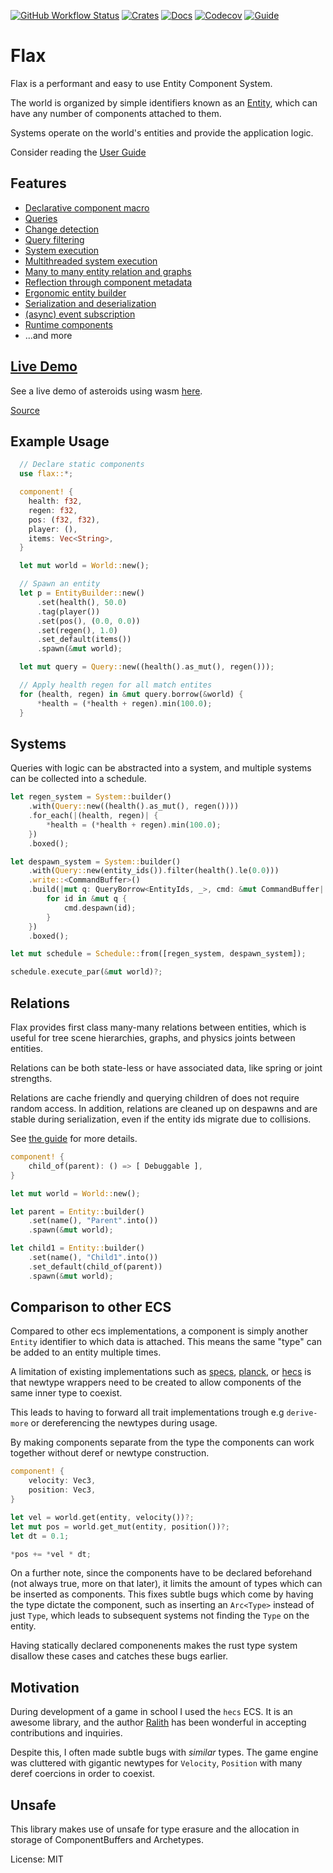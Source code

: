 [![GitHub Workflow Status](https://img.shields.io/github/actions/workflow/status/ten3roberts/flax/ci.yml?style=flat)](https://github.com/ten3roberts/flax/actions)
[![Crates](https://img.shields.io/crates/v/flax?style=flat)](https://crates.io/crates/flax)
[![Docs](https://img.shields.io/docsrs/flax?style=flat)](https://docs.rs/flax)
[![Codecov](https://img.shields.io/codecov/c/github/ten3roberts/flax?style=flat)](https://app.codecov.io/gh/ten3roberts/flax)
[![Guide](https://img.shields.io/badge/guide-Read%20the%20guide-blue?style=flat)](https://ten3roberts.github.io/flax/guide)

# Flax

<!-- cargo-sync-readme start -->

Flax is a performant and easy to use Entity Component System.

The world is organized by simple identifiers known as an [Entity](https://docs.rs/flax/latest/flax/entity/struct.Entity.html), which can have any number of components attached to them.

Systems operate on the world's entities and provide the application logic.

Consider reading the [User Guide](https://ten3roberts.github.io/flax/guide)

## Features

- [Declarative component macro](https://docs.rs/flax/latest/flax/macro.component.html)
- [Queries](https://docs.rs/flax/latest/flax/struct.Query.html)
- [Change detection](https://docs.rs/flax/latest/flax/struct.Component.html#method.modified)
- [Query filtering](https://docs.rs/flax/latest/flax/filter/index.html)
- [System execution](https://docs.rs/flax/latest/flax/system/struct.System.html)
- [Multithreaded system execution](https://docs.rs/flax/latest/flax/schedule/struct.Schedule.html)
- [Many to many entity relation and graphs](https://docs.rs/flax/latest/flax/macro.component.html#relations)
- [Reflection through component metadata](https://docs.rs/flax/latest/flax/macro.component.html)
- [Ergonomic entity builder](https://docs.rs/flax/latest/flax/struct.EntityBuilder.html)
- [Serialization and deserialization](https://docs.rs/flax/latest/flax/serialize/)
- [(async) event subscription](https://docs.rs/flax/latest/flax/struct.World.html#method.subscribe)
- [Runtime components](https://docs.rs/flax/latest/flax/struct.World.html#method.spawn_component)
- ...and more

## [Live Demo](https://ten3roberts.github.io/flax/asteroids)
See a live demo of asteroids using wasm [here](https://ten3roberts.github.io/flax/asteroids).

[Source](https://github.com/ten3roberts/flax/blob/main/asteroids/src/main.rs)

## Example Usage

```rust
  // Declare static components
  use flax::*;

  component! {
    health: f32,
    regen: f32,
    pos: (f32, f32),
    player: (),
    items: Vec<String>,
  }

  let mut world = World::new();

  // Spawn an entity
  let p = EntityBuilder::new()
      .set(health(), 50.0)
      .tag(player())
      .set(pos(), (0.0, 0.0))
      .set(regen(), 1.0)
      .set_default(items())
      .spawn(&mut world);

  let mut query = Query::new((health().as_mut(), regen()));

  // Apply health regen for all match entites
  for (health, regen) in &mut query.borrow(&world) {
      *health = (*health + regen).min(100.0);
  }

```

## Systems
Queries with logic can be abstracted into a system, and multiple systems can be
collected into a schedule.

```rust
let regen_system = System::builder()
    .with(Query::new((health().as_mut(), regen())))
    .for_each(|(health, regen)| {
        *health = (*health + regen).min(100.0);
    })
    .boxed();

let despawn_system = System::builder()
    .with(Query::new(entity_ids()).filter(health().le(0.0)))
    .write::<CommandBuffer>()
    .build(|mut q: QueryBorrow<EntityIds, _>, cmd: &mut CommandBuffer| {
        for id in &mut q {
            cmd.despawn(id);
        }
    })
    .boxed();

let mut schedule = Schedule::from([regen_system, despawn_system]);

schedule.execute_par(&mut world)?;

```
## Relations

Flax provides first class many-many relations between entities, which is useful for tree scene
hierarchies, graphs, and physics joints between entities.

Relations can be both state-less or have associated data, like spring or joint strengths.

Relations are cache friendly and querying children of does not require random access. In
addition, relations are cleaned up on despawns and are stable during serialization, even if the
entity ids migrate due to collisions.

See [the guide](https://ten3roberts.github.io/flax/guide/fundamentals/relations.html) for more
details.

```rust
component! {
    child_of(parent): () => [ Debuggable ],
}

let mut world = World::new();

let parent = Entity::builder()
    .set(name(), "Parent".into())
    .spawn(&mut world);

let child1 = Entity::builder()
    .set(name(), "Child1".into())
    .set_default(child_of(parent))
    .spawn(&mut world);


```


## Comparison to other ECS

Compared to other ecs implementations, a component is simply another `Entity`
identifier to which data is attached. This means the same "type" can be added to
an entity multiple times.

A limitation of existing implementations such as [specs](https://github.com/amethyst/specs), [planck](https://github.com/jojolepro/planck_ecs/), or [hecs](https://github.com/Ralith/hecs) is that newtype wrappers need to be created to allow components of the same inner type to coexist.

This leads to having to forward all trait implementations trough e.g
`derive-more` or dereferencing the newtypes during usage.

By making components separate from the type the components can work together without deref or
newtype construction.

```rust
component! {
    velocity: Vec3,
    position: Vec3,
}

let vel = world.get(entity, velocity())?;
let mut pos = world.get_mut(entity, position())?;
let dt = 0.1;

*pos += *vel * dt;
```

On a further note, since the components have to be declared beforehand (not
always true, more on that later), it limits the amount of types which can be
inserted as components. This fixes subtle bugs which come by having the type
dictate the component, such as inserting an `Arc<Type>` instead of just `Type`,
which leads to subsequent systems not finding the `Type` on the entity.

Having statically declared componenents makes the rust type system disallow
these cases and catches these bugs earlier.

## Motivation

During development of a game in school I used the `hecs` ECS. It is an awesome
library, and the author [Ralith](https://github.com/Ralith) has been wonderful in accepting
contributions and inquiries.

Despite this, I often made subtle bugs with *similar* types. The game engine was
cluttered with gigantic newtypes for `Velocity`, `Position` with many deref
coercions in order to coexist.

## Unsafe
This library makes use of unsafe for type erasure and the allocation in storage
of ComponentBuffers and Archetypes.

<!-- cargo-sync-readme end -->

License: MIT
